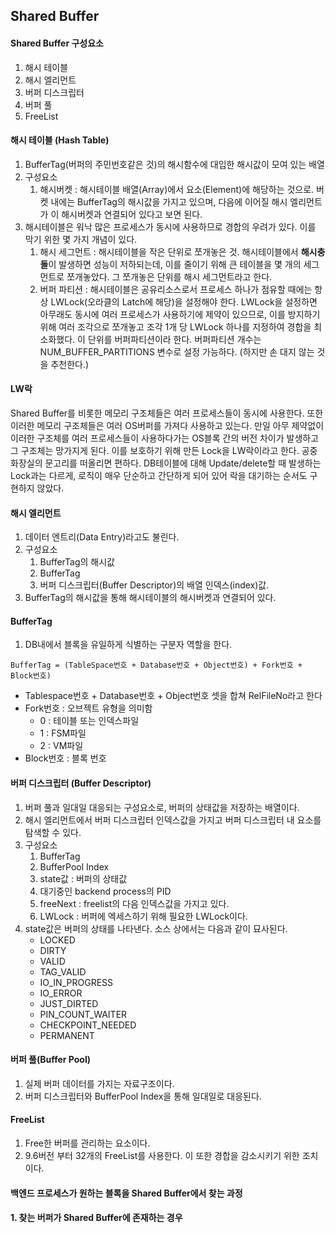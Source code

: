 ## Shared Buffer

#### Shared Buffer 구성요소
1. 해시 테이블
2. 해시 엘리먼트
3. 버퍼 디스크립터
4. 버퍼 풀
5. FreeList

#### 해시 테이블 (Hash Table)
1. BufferTag(버퍼의 주민번호같은 것)의 해시함수에 대입한 해시값이 모여 있는 배열
2. 구성요소
   1. 해시버켓 : 해시테이블 배열(Array)에서 요소(Element)에 해당하는 것으로. 버켓 내에는 BufferTag의 해시값을 가지고 있으며, 다음에 이어질 해시 엘리먼트가 이 해시버켓과 연결되어 있다고 보면 된다.
4. 해시테이블은 워낙 많은 프로세스가 동시에 사용하므로 경합의 우려가 있다. 이를 막기 위한 몇 가지 개념이 있다.
   1. 해시 세그먼트 : 해시테이블을 작은 단위로 쪼개놓은 것. 해시테이블에서 **해시충돌**이 발생하면 성능이 저하되는데, 이를 줄이기 위해 큰 테이블을 몇 개의 세그먼트로 쪼개놓았다. 그 쪼개놓은 단위를 해시 세그먼트라고 한다.
   3. 버퍼 파티션 : 해시테이블은 공유리소스로서 프로세스 하나가 점유할 때에는 항상 LWLock(오라클의 Latch에 해당)을 설정해야 한다. LWLock을 설정하면 아무래도 동시에 여러 프로세스가 사용하기에 제약이 있으므로, 이를 방지하기 위해 여러 조각으로 쪼개놓고 조각 1개 당 LWLock 하나를 지정하여 경합을 최소화했다. 이 단위를 버퍼파티션이라 한다. 버퍼파티션 개수는 NUM_BUFFER_PARTITIONS 변수로 설정 가능하다. (하지만 손 대지 않는 것을 추천한다.)

#### LW락
Shared Buffer를 비롯한 메모리 구조체들은 여러 프로세스들이 동시에 사용한다. 또한 이러한 메모리 구조체들은 여러 OS버퍼를 가져다 사용하고 있는다. 만일 아무 제약없이 이러한 구조체를 여러 프로세스들이 사용하다가는 OS블록 간의 버전 차이가 발생하고 그 구조체는 망가지게 된다. 이를 보호하기 위해 만든 Lock을 LW락이라고 한다. 공중화장실의 문고리를 떠올리면 편하다. DB테이블에 대해 Update/delete할 때 발생하는 Lock과는 다르게, 로직이 매우 단순하고 간단하게 되어 있어 락을 대기하는 순서도 구현하지 않았다.

#### 해시 엘리먼트
1. 데이터 엔트리(Data Entry)라고도 불린다.
2. 구성요소
   1. BufferTag의 해시값
   2. BufferTag
   3. 버퍼 디스크립터(Buffer Descriptor)의 배열 인덱스(index)값.
3. BufferTag의 해시값을 통해 해시테이블의 해시버켓과 연결되어 있다.

#### BufferTag
1. DB내에서 블록을 유일하게 식별하는 구분자 역할을 한다.
```
BufferTag = (TableSpace번호 + Database번호 + Object번호) + Fork번호 + Block번호)
```
- Tablespace번호 + Database번호 + Object번호 셋을 합쳐 RelFileNo라고 한다
- Fork번호 : 오브젝트 유형을 의미함
  - 0 : 테이블 또는 인덱스파일
  - 1 : FSM파일
  - 2 : VM파일
- Block번호 : 블록 번호

#### 버퍼 디스크립터 (Buffer Descriptor)
1. 버퍼 풀과 일대일 대응되는 구성요소로, 버퍼의 상태값을 저장하는 배열이다.
2. 해시 엘리먼트에서 버퍼 디스크립터 인덱스값을 가지고 버퍼 디스크립터 내 요소를 탐색할 수 있다.
3. 구성요소
   1. BufferTag
   2. BufferPool Index
   3. state값 : 버퍼의 상태값
   4. 대기중인 backend process의 PID
   5. freeNext : freelist의 다음 인덱스값을 가지고 있다.
   6. LWLock : 버퍼에 엑세스하기 위해 필요한 LWLock이다.
4. state값은 버퍼의 상태를 나타낸다. 소스 상에서는 다음과 같이 묘사된다.
   - LOCKED
   - DIRTY
   - VALID
   - TAG_VALID
   - IO_IN_PROGRESS
   - IO_ERROR
   - JUST_DIRTED
   - PIN_COUNT_WAITER
   - CHECKPOINT_NEEDED
   - PERMANENT
  
#### 버퍼 풀(Buffer Pool)
1. 실제 버퍼 데이터를 가지는 자료구조이다.
2. 버퍼 디스크립터와 BufferPool Index을 통해 일대일로 대응된다.

#### FreeList
1. Free한 버퍼를 관리하는 요소이다.
2. 9.6버전 부터 32개의 FreeList를 사용한다. 이 또한 경합을 감소시키기 위한 조치이다.

#### 백엔드 프로세스가 원하는 블록을 Shared Buffer에서 찾는 과정
#### 1. 찾는 버퍼가 Shared Buffer에 존재하는 경우

